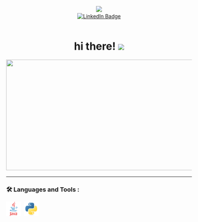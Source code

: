 <div id="header" align="center">
  <img src="https://media.giphy.com/media/aQNL1AvygPlp8G42pk/giphy.gif" width="100"/>
</div>

<div id="badges" align="center">
  <a href="https://www.linkedin.com/in/carine-harb/">
    <img src="https://img.shields.io/badge/LinkedIn-blue?style=for-the-badge&logo=linkedin&logoColor=white" alt="LinkedIn Badge"/>
  </a>
 </div>
 
 <div id="badges" align="center">
<img src="https://komarev.com/ghpvc/?username=carineharb&style=flat-square&color=blue" alt=""/>

<h1>
  hi there!
  <img src="https://media.giphy.com/media/hvRJCLFzcasrR4ia7z/giphy.gif" width="30px"/>
</h1>

 

  <img src="https://64.media.tumblr.com/5541a7f1b5f0355acb566f820d94fe22/e73b7c495bea9968-78/s400x600/fd5ca20a1000bcd07bab7e1218d89a512d076e4f.gif" width="600" height="300"/>
</div> 


---

### :hammer_and_wrench: Languages and Tools : 
<div>
  <img src="https://github.com/devicons/devicon/blob/master/icons/java/java-original-wordmark.svg" title="Java" alt="Java" width="40" height="40"/>&nbsp;
  <img src="https://github.com/devicons/devicon/blob/master/icons/python/python-original.svg" title="Python" alt="Python"  width="40" height="40"/>&nbsp;
  
<!--
**carineharb/carineharb** is a ✨ _special_ ✨ repository because its `README.md` (this file) appears on your GitHub profile.

Here are some ideas to get you started:

- 🔭 I’m currently working on ...
- 🌱 I’m currently learning ...
- 👯 I’m looking to collaborate on ...
- 🤔 I’m looking for help with ...
- 💬 Ask me about ...
- 📫 How to reach me: ...
- 😄 Pronouns: ...
- ⚡ Fun fact: ...
-->
